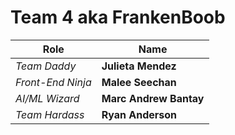 # Team 4 aka FrankenBoob

Role | Name
---|---
*Team Daddy*| **Julieta Mendez**
*Front-End Ninja*| **Malee Seechan**
*AI/ML Wizard*| **Marc Andrew Bantay**
*Team Hardass*| **Ryan Anderson**
